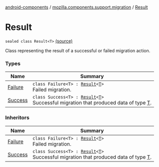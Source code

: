 [android-components](../../index.md) / [mozilla.components.support.migration](../index.md) / [Result](./index.md)

# Result

`sealed class Result<T>` [(source)](https://github.com/mozilla-mobile/android-components/blob/master/components/support/migration/src/main/java/mozilla/components/support/migration/Result.kt#L10)

Class representing the result of a successful or failed migration action.

### Types

| Name | Summary |
|---|---|
| [Failure](-failure/index.md) | `class Failure<T> : `[`Result`](./index.md)`<`[`T`](-failure/index.md#T)`>`<br>Failed migration. |
| [Success](-success/index.md) | `class Success<T> : `[`Result`](./index.md)`<`[`T`](-success/index.md#T)`>`<br>Successful migration that produced data of type [T](-success/index.md#T). |

### Inheritors

| Name | Summary |
|---|---|
| [Failure](-failure/index.md) | `class Failure<T> : `[`Result`](./index.md)`<`[`T`](-failure/index.md#T)`>`<br>Failed migration. |
| [Success](-success/index.md) | `class Success<T> : `[`Result`](./index.md)`<`[`T`](-success/index.md#T)`>`<br>Successful migration that produced data of type [T](-success/index.md#T). |
